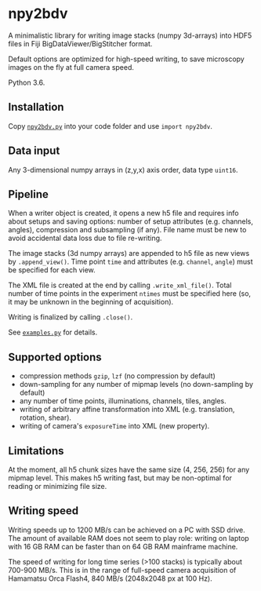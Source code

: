 # npy2bdv
 A minimalistic library for writing image stacks (numpy 3d-arrays) into HDF5 files in 
 Fiji BigDataViewer/BigStitcher format.
 
 Default options are optimized for high-speed writing, 
 to save microscopy images on the fly at full camera speed.
 
 Python 3.6.
 
 ## Installation
 Copy [`npy2bdv.py`](npy2bdv.py) into your code folder and use `import npy2bdv`.
 
 ## Data input
 Any 3-dimensional numpy arrays in (z,y,x) axis order, 
 data type `uint16`.
 
 ## Pipeline
 When a writer object is created, it opens a new h5 file 
 and requires info about setups and saving options: 
 number of setup attributes (e.g. channels, angles), compression and subsampling (if any). 
 File name must be new to avoid accidental data loss due to file re-writing.
 
 The image stacks (3d numpy arrays) are appended to h5 file 
 as new views by `.append_view()`. 
 Time point `time` and attributes (e.g. `channel`, `angle`) must be specified 
 for each view.
 
 The XML file is created at the end by calling `.write_xml_file()`.
 Total number of time points in the experiment `ntimes` 
 must be specified here (so, it may be unknown in the beginning of acquisition).
  
 Writing is finalized by calling `.close()`.
 
 See [`examples.py`](examples.py) for details.
 
 ## Supported options
 * compression methods `gzip`, `lzf` (no compression by default)
 * down-sampling for any number of mipmap levels (no down-sampling by default)
 * any number of time points, illuminations, channels, tiles, angles.
 * writing of arbitrary affine transformation into XML 
 (e.g. translation, rotation, shear).
 * writing of camera's `exposureTime` into XML (new property).
 
 ## Limitations
 At the moment, all h5 chunk sizes have the same size 
 (4, 256, 256) for any mipmap level. 
 This makes h5 writing fast, but may be non-optimal for reading 
 or minimizing file size.
 
 ## Writing speed
Writing speeds up to 1200 MB/s can be achieved on a PC with SSD drive. 
The amount of available RAM does not seem to play role: 
writing on laptop with 16 GB RAM can be faster than on 64 GB RAM mainframe machine.

The speed of writing for long time series (>100 stacks) is typically about 700-900 MB/s. This is in the range of full-speed camera acquisition 
of Hamamatsu Orca Flash4, 840 MB/s (2048x2048 px at 100 Hz).
